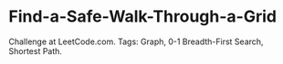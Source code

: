 # Find-a-Safe-Walk-Through-a-Grid
Challenge at LeetCode.com. Tags: Graph, 0-1 Breadth-First Search, Shortest Path.
